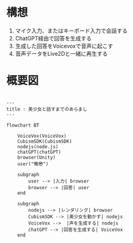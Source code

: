 # 構想

1. マイク入力、またはキーボード入力で会話する
1. ChatGPT経由で回答を生成する
1. 生成した回答をVoicevoxで音声に起こす
1. 音声データをLive2Dと一緒に再生する


# 概要図

```mermaid

---
title : 美少女と話すまでのあらまし
---

flowchart BT

    VoiceVox(VoiceVox)
    CubismSDK(CubismSDK)
    nodejs(node.js)
    chatGPT(chatGPT)
    browser(Unity)
    user("俺😎")

    subgraph  
        user --> |入力| browser
        browser --> |回答| user
    end

    subgraph  
        nodejs --> |レンダリング| browser
        CubismSDK --> |美少女を動かす| nodejs
        VoiceVox -->  |声を生成する| nodejs
        chatGPT --> |回答を生成する| VoiceVox
    end
```
